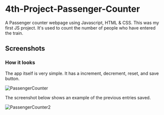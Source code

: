 # 4th-Project-Passenger-Counter
A Passenger counter webpage using Javascript, HTML &amp; CSS.
This was my first JS project. It's used to count the number of people who have entered the train.

## Screenshots
### How it looks

The app itself is very simple. It has a increment, decrement, reset, and save button.

![PassengerCounter](https://user-images.githubusercontent.com/94570140/152614377-7c30148f-0aec-434c-bb5e-79b6016c8143.png)




The screenshot below shows an example of the previous entries saved.

![PassengerCounter2](https://user-images.githubusercontent.com/94570140/152614382-39294a36-5d19-466f-ada9-2c507fb1b4d3.png)
